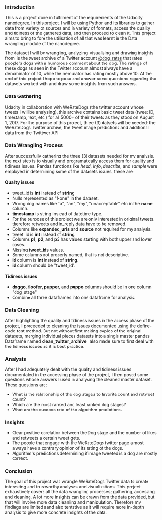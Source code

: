 ### Introduction  
This is a project done in fulfilment of the requirements of the Udacity nanodegree. In this project, I will be using Python and its libraries to gather data from variety of sources and in variety of formats, access the quality and tidiness of the gathered data, and then proceed to clean it.
This project aims to bring to fore the utilisation of all that was learnt in the Data wrangling module of the nanodegree.  

The dataset I will be wrangling, analyzing, visualising and drawing insights from, is the tweet archive of a Twitter account [@dog_rates](https://twitter.com/dog_rates) that rates people's dogs with a humorous comment about the dog. The ratings of these dogs as seen in the Twitter account almost always have a denominator of 10, while the nemurator has rating mostly above 10. At the end of this project I hope to pose and answer some questions regarding the datasets worked with and draw some insights from such answers.  


### Data Gathering  
Udacity in collaboration with WeRateDogs (the twitter account whose tweets I will be analysing), this archive contains basic tweet data (tweet ID, timestamp, text, etc.) for all 5000+ of their tweets as they stood on August 1, 2017. For the purpose of this project, three (3) datsets will be needed; the WeRateDogs Twitter archive, the tweet image predictions and additional data from the Twittwer API.  

### Data Wrangling Process 
After successfully gathering the three (3) datasets needed for my analysis, the next step is to visually and programatically access them for quality and tidiness issues. Pandas functions like *head*, *info*, *describe*, and *sample* were employed in determining some of the datasets issues, these are;  

#### Quality issues  

* tweet_id is **int** instead of **string**      
* Nulls represented as "None" in the dataset.
* Wrong dog names like "a", "an", "my", "unacceptable" etc in the **name** column.  
* **timestamp** is string instead of datetime type.
* For the purpose of this project we are only interested in original tweets, therefore retweets and in_reply data have to be removed.  
* Columns like **expanded_urls** and **source** not required for my analysis.  
* tweet_id is **int** instead of **string**.  
* Columns **p1**, **p2**, and **p3** has values starting with both upper and lower cases.  
* Missing **tweet_id**s values.  
* Some columns not properly named, that is not descriptive. 
* **id** column is **int** instead of **string**.  
* **id** column should be "tweet_id".  

#### Tidiness issues 

* **doggo**, **floofer**, **pupper**, and **puppo** columns should be in one column "dog_stage"  
* Combine all three dataframes into one dataframe for analysis.  

### Data Cleaning  
After highlighting the quality and tidiness issues in the access phase of the project, I proceeded to cleaning the issues documented using the define-code-test method. But not without first making copies of the original datasets, merging individual pieces datasets into a single master pandas Dataframe named **clean_twitter_archive** I also made sure to first deal with the tidiness issues as it is best practice.  

### Analysis   
After I had adequately dealt with the quality and tidiness issues documentated in the accessing phase of the project, I then posed some questions whose answers I used in analysing the cleaned master dataset. These questions are;    
* What is the relationship of the dog stages to favorite count and retweet count?  
* Which are the most ranked and least ranked dog stages?  
* What are the success rate of the algorithm predictions.  

### Insights  
* Clear positive corelation between the Dog stage and the number of likes and retweets a certain tweet gets.
* The people that engage with the WeRateDogs twitter page almost always have a contrary opinion of its rating of the dogs.  
* Algorithm's predictions determining if image tweeted is a dog are mostly correct.  

### Conclusion  
The goal of this project was wrangle WeRateDogs Twitter data to create interesting and trustworthy analyses and visualizations. This project exhaustively covers all the data wrangling processes; gathering, accessing and cleaning. A lot more insights can be drawn from the data provided, but that will involve more data cleaniing and manipulation. Therefore my findings are limited aand also tentative as it will require more in-depth analysis to give more concrete insights of the data.